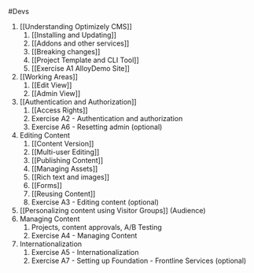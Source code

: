 #Devs 
1. [[Understanding Optimizely CMS]]
	1. [[Installing and Updating]]
	2. [[Addons and other services]]
	3. [[Breaking changes]]
	4. [[Project Template and CLI Tool]]
	5. [[Exercise A1 AlloyDemo Site]]
2. [[Working Areas]]
	1. [[Edit View]]
	2. [[Admin View]]
3. [[Authentication and Authorization]]
	1. [[Access Rights]]
	2. Exercise A2 - Authentication and authorization
	3. Exercise A6 - Resetting admin (optional)
4. Editing Content
	1. [[Content Version]]
	2. [[Multi-user Editing]]
	3. [[Publishing Content]]
	4. [[Managing Assets]]
	5. [[Rich text and images]]
	6. [[Forms]]
	7. [[Reusing Content]]
	8. Exercise A3 - Editing content (optional)
5. [[Personalizing content using Visitor Groups]] (Audience)
6. Managing Content
	1. Projects, content approvals, A/B Testing
	2. Exercise A4 - Managing Content
7. Internationalization
	1. Exercise A5 - Internationalization
	2. Exercise A7 - Setting up Foundation - Frontline Services (optional)

